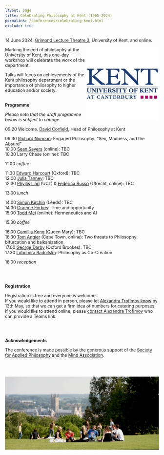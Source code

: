 ```yaml
---
layout: page
title: Celebrating Philosophy at Kent (1965-2024)
permalink: /conferences/celebrating-kent.html
exclude: true
---
```


14 June 2024, [Grimond Lecture Theatre 3][GLT3], University of Kent, and online.

<a href="old-kent-logo.png"><img style="float: right;"  src="old-kent-logo.png" alt="" width="240" height="240" /></a> Marking the end of philosophy at the University of Kent, this one-day workshop will celebrate the work of the department.

Talks will focus on achievements of the Kent philosophy department or the importance of philosophy to higher education and/or society.
<br><br>

**Programme**

*Please note that the draft programme below is subject to change.*

09.20 Welcome. [David Corfield][DC], Head of Philosophy at Kent

09.30 [Richard Norman][RN]: Engaged Philosophy: "Sex, Madness, and the Absurd"  
10.00 [Sean Sayers][SS] (online): TBC  
10.30 Larry Chase (online): TBC

11.00 *coffee*

11.30 [Edward Harcourt][EH] (Oxford): TBC  
12.00 [Julia Tanney][JT]: TBC  
12.30 [Phyllis Illari][PI] (UCL) & [Federica Russo][FR] (Utrecht, online): TBC  

13.00 *lunch*

14.00 [Simon Kirchin][SK] (Leeds): TBC  
14.30 [Graeme Forbes][GF]: Time and opportunity  
15.00 [Todd Mei][TM] (online): Hermeneutics and AI

15.30 *coffee*

16.00 [Camillia Kong][CK] (Queen Mary): TBC  
16.30 [Tom Angier][TA] (Cape Town, online): Two threats to Philosophy: bifurcation and balkanisation  
17.00 [George Darby][GD] (Oxford Brookes): TBC  
17.30 [Lubomira Radoilska][LR]: Philosophy as Co-Creation 
<!---17.30 [Juergen Landes][JL] (LMU, online)  --->

18.00 *reception*

<br/><br/>

**Registration**

Registration is free and everyone is welcome.  
If you would like to attend in person, please let [Alexandra Trofimov know][eAT] by 13th May, so that we can get a firm idea of numbers for catering purposes.  
If you would like to attend online, please [contact Alexandra Trofimov][eAT] who can provide a Teams link.

<br/><br/>

**Acknowledgements**

The conference is made possible by the generous support of the [Society for Applied Philosophy][SAP] and the [Mind Association][Mind].

<br/><br/>

<a href="kent-view.jpg"><img style="float: center;"  src="kent-view.jpg"/></a>


[GLT3]: https://www.kent.ac.uk/maps/canterbury/canterbury-campus/building/grimond-building/glt3
[DC]: https://www.kent.ac.uk/philosophy/people/1689/corfield-david
[RN]: https://www.kent.ac.uk/philosophy/people/1673/norman-richard
[SS]: https://seansayers.com/
[EH]: https://www.philosophy.ox.ac.uk/people/edward-harcourt
[JT]: https://independent.academia.edu/JuliaTanney/CurriculumVitae
[SK]: https://ahc.leeds.ac.uk/philosophy/staff/6232/0000-0002-1814-5609
[FR]: https://www.uu.nl/staff/FRusso
[PI]: https://www.ucl.ac.uk/sts/people/prof-phyllis-illari
[CK]: https://www.qmul.ac.uk/law/people/academic-staff/items/kong.html
[TA]: https://humanities.uct.ac.za/department-philosophy/contacts/tom-angier
[GD]: https://www.brookes.ac.uk/profiles/staff/george-darby/
[JL]: https://www.osc.uni-muenchen.de/members/individual_members/associated-members/landes1/index.html
[GF]: https://www.kent.ac.uk/philosophy/people/1686/forbes-graeme-a
[TM]: https://www.kent.ac.uk/philosophy/people/1683/mei-todd
[LR]: https://www.kent.ac.uk/philosophy/people/1609/radoilska-lubomira
[eJW]: mailto:j.williamson@kent.ac.uk
[eAT]: mailto:A.Trofimov-692@kent.ac.uk
[SAP]: https://www.appliedphil.org/
[Mind]: https://mindassociation.org/


